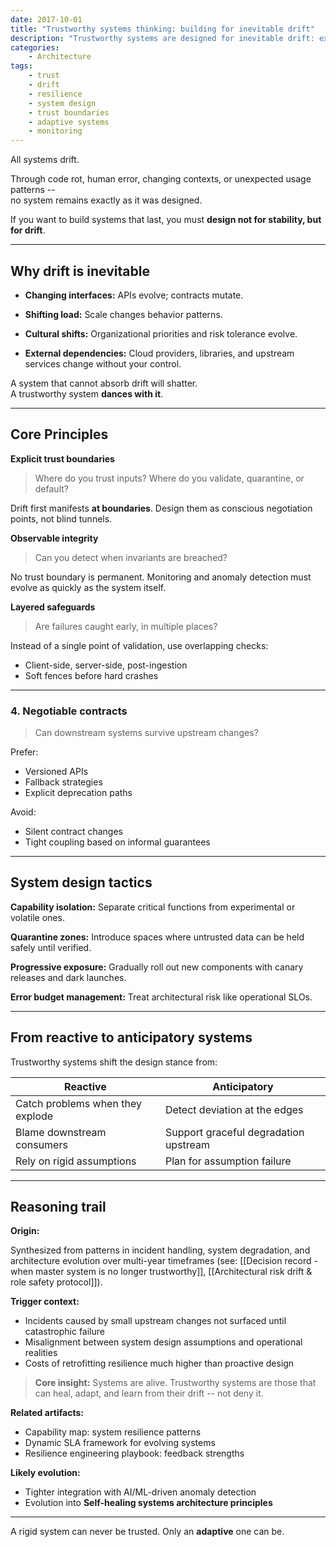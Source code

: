 ```yaml
---
date: 2017-10-01
title: "Trustworthy systems thinking: building for inevitable drift"
description: "Trustworthy systems are designed for inevitable drift: explicit trust boundaries, layered safeguards, and adaptability enable resilience to changing contexts, interfaces, and dependencies."
categories:
    - Architecture
tags:
    - trust
    - drift
    - resilience
    - system design
    - trust boundaries
    - adaptive systems
    - monitoring
---
```


All systems drift.

Through code rot, human error, changing contexts, or unexpected usage patterns --  
no system remains exactly as it was designed.

If you want to build systems that last, you must **design not for stability, but for drift**.

---

## Why drift is inevitable

- **Changing interfaces:** 
APIs evolve; contracts mutate.

- **Shifting load:** 
Scale changes behavior patterns.

- **Cultural shifts:**
Organizational priorities and risk tolerance evolve.

- **External dependencies:**
Cloud providers, libraries, and upstream services change without your control.

A system that cannot absorb drift will shatter.  
A trustworthy system **dances with it**.

---

## Core Principles

**Explicit trust boundaries**

> Where do you trust inputs? Where do you validate, quarantine, or default?

Drift first manifests **at boundaries**. Design them as conscious negotiation points, not blind tunnels.

**Observable integrity**

> Can you detect when invariants are breached?

No trust boundary is permanent. Monitoring and anomaly detection must evolve as quickly as the system itself.

**Layered safeguards**

> Are failures caught early, in multiple places?

Instead of a single point of validation, use overlapping checks:

- Client-side, server-side, post-ingestion
- Soft fences before hard crashes

---

### 4. **Negotiable contracts**
> Can downstream systems survive upstream changes?

Prefer:

- Versioned APIs
- Fallback strategies
- Explicit deprecation paths

Avoid:

- Silent contract changes
- Tight coupling based on informal guarantees

---

## System design tactics

**Capability isolation:** 
Separate critical functions from experimental or volatile ones.

**Quarantine zones:** 
Introduce spaces where untrusted data can be held safely until verified.

**Progressive exposure:** 
Gradually roll out new components with canary releases and dark launches.

**Error budget management:** 
Treat architectural risk like operational SLOs.

---

## From reactive to anticipatory systems

Trustworthy systems shift the design stance from:

| Reactive                         | Anticipatory                          |
|----------------------------------|---------------------------------------|
| Catch problems when they explode | Detect deviation at the edges         |
| Blame downstream consumers       | Support graceful degradation upstream |
| Rely on rigid assumptions        | Plan for assumption failure           |

---

## Reasoning trail

**Origin:**  

Synthesized from patterns in incident handling, system degradation, and architecture evolution over multi-year timeframes (see:  [[Decision record - when master system is no longer trustworthy]], [[Architectural risk drift & role safety protocol]]).

**Trigger context:**  

- Incidents caused by small upstream changes not surfaced until catastrophic failure
- Misalignment between system design assumptions and operational realities
- Costs of retrofitting resilience much higher than proactive design

> **Core insight:**  Systems are alive. Trustworthy systems are those that can heal, adapt, and learn from their drift -- not deny it.

**Related artifacts:**

- Capability map: system resilience patterns  
- Dynamic SLA framework for evolving systems
- Resilience engineering playbook: feedback strengths

**Likely evolution:**

- Tighter integration with AI/ML-driven anomaly detection  
- Evolution into **Self-healing systems architecture principles**

---

A rigid system can never be trusted. Only an **adaptive** one can be.
